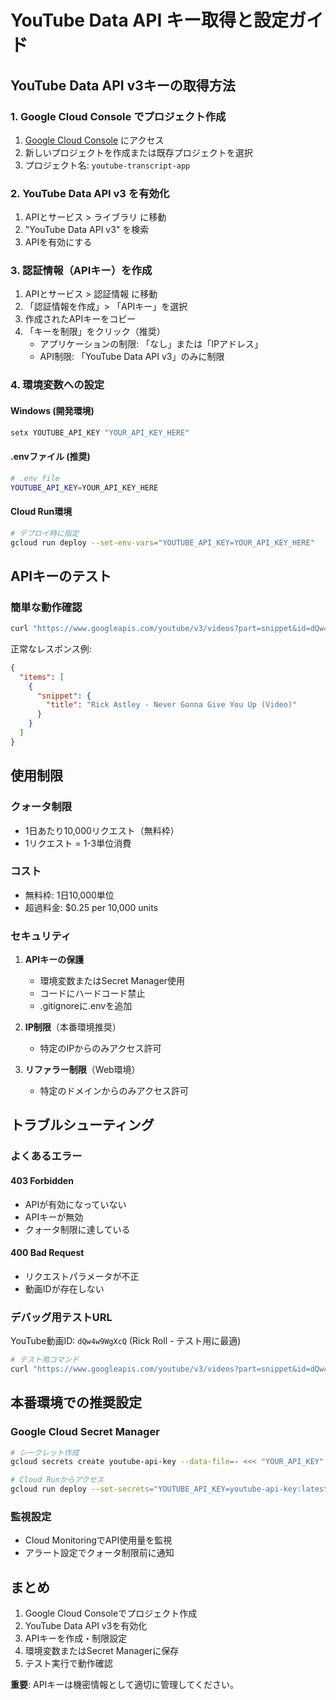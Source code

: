 # YouTube Data API キー取得と設定ガイド

## YouTube Data API v3キーの取得方法

### 1. Google Cloud Console でプロジェクト作成

1. [Google Cloud Console](https://console.cloud.google.com/) にアクセス
2. 新しいプロジェクトを作成または既存プロジェクトを選択
3. プロジェクト名: `youtube-transcript-app`

### 2. YouTube Data API v3 を有効化

1. APIとサービス > ライブラリ に移動
2. "YouTube Data API v3" を検索
3. APIを有効にする

### 3. 認証情報（APIキー）を作成

1. APIとサービス > 認証情報 に移動
2. 「認証情報を作成」> 「APIキー」を選択
3. 作成されたAPIキーをコピー
4. 「キーを制限」をクリック（推奨）
   - アプリケーションの制限: 「なし」または「IPアドレス」
   - API制限: 「YouTube Data API v3」のみに制限

### 4. 環境変数への設定

#### Windows (開発環境)
```cmd
setx YOUTUBE_API_KEY "YOUR_API_KEY_HERE"
```

#### .envファイル (推奨)
```bash
# .env file
YOUTUBE_API_KEY=YOUR_API_KEY_HERE
```

#### Cloud Run環境
```bash
# デプロイ時に指定
gcloud run deploy --set-env-vars="YOUTUBE_API_KEY=YOUR_API_KEY_HERE"
```

## APIキーのテスト

### 簡単な動作確認
```bash
curl "https://www.googleapis.com/youtube/v3/videos?part=snippet&id=dQw4w9WgXcQ&key=YOUR_API_KEY"
```

正常なレスポンス例:
```json
{
  "items": [
    {
      "snippet": {
        "title": "Rick Astley - Never Gonna Give You Up (Video)"
      }
    }
  ]
}
```

## 使用制限

### クォータ制限
- 1日あたり10,000リクエスト（無料枠）
- 1リクエスト = 1-3単位消費

### コスト
- 無料枠: 1日10,000単位
- 超過料金: $0.25 per 10,000 units

### セキュリティ

1. **APIキーの保護**
   - 環境変数またはSecret Manager使用
   - コードにハードコード禁止
   - .gitignoreに.envを追加

2. **IP制限**（本番環境推奨）
   - 特定のIPからのみアクセス許可

3. **リファラー制限**（Web環境）
   - 特定のドメインからのみアクセス許可

## トラブルシューティング

### よくあるエラー

#### 403 Forbidden
- APIが有効になっていない
- APIキーが無効
- クォータ制限に達している

#### 400 Bad Request
- リクエストパラメータが不正
- 動画IDが存在しない

### デバッグ用テストURL

YouTube動画ID: `dQw4w9WgXcQ` (Rick Roll - テスト用に最適)

```bash
# テスト用コマンド
curl "https://www.googleapis.com/youtube/v3/videos?part=snippet&id=dQw4w9WgXcQ&key=YOUR_API_KEY"
```

## 本番環境での推奨設定

### Google Cloud Secret Manager
```bash
# シークレット作成
gcloud secrets create youtube-api-key --data-file=- <<< "YOUR_API_KEY"

# Cloud Runからアクセス
gcloud run deploy --set-secrets="YOUTUBE_API_KEY=youtube-api-key:latest"
```

### 監視設定
- Cloud MonitoringでAPI使用量を監視
- アラート設定でクォータ制限前に通知

## まとめ

1. Google Cloud Consoleでプロジェクト作成
2. YouTube Data API v3を有効化
3. APIキーを作成・制限設定
4. 環境変数またはSecret Managerに保存
5. テスト実行で動作確認

**重要**: APIキーは機密情報として適切に管理してください。